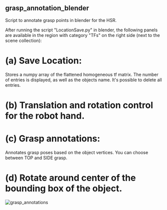 ## grasp_annotation_blender
Script to annotate grasp points in blender for the HSR.

After running the script "LocationSave.py" in blender, the following panels are available in the region with category "TFs" on the right side (next to the scene collection):

# (a) Save Location:
  Stores a numpy array of the flattened homogeneous tf matrix. The number of entries is displayed, as well as the objects name.
  It's possible to delete all entries.

# (b) Translation and rotation control for the robot hand.

# (c) Grasp annotations:
  Annotates grasp poses based on the object vertices. You can choose between TOP and SIDE grasp.

# (d) Rotate around center of the bounding box of the object.

![grasp_annotations](https://github.com/philippfeigl/grasp_annotation_blender/assets/102654591/2d1e2709-bed5-4526-b35a-0125a58ddd46)
